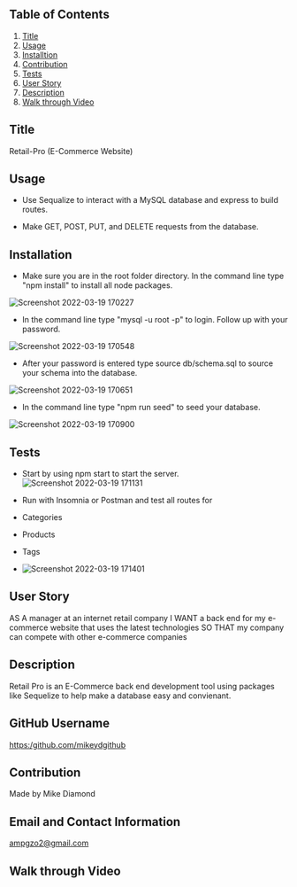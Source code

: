 
  ## Table of Contents
  1. [Title](#Title)
  2. [Usage](#Usage)
  3. [Installtion](#Installtion)
  5. [Contribution](#Contribution)
  6. [Tests](#Test)
  7. [User Story](#Story)
  8. [Description](#Description)
  9. [Walk through Video](#Video)

  ## Title

  Retail-Pro (E-Commerce Website)
  
  ## Usage

  * Use Sequalize to interact with a MySQL database and express to build routes.

  * Make GET, POST, PUT, and DELETE requests from the database.

  ## Installation

  * Make sure you are in the root folder directory. In the command line type "npm install" to install all node packages.
  
   ![Screenshot 2022-03-19 170227](https://user-images.githubusercontent.com/94988620/159138322-6956eef5-1844-4b5a-8508-09434aacf16f.jpg)

  * In the command line type "mysql -u root -p" to login. Follow up with your password. 
  
   ![Screenshot 2022-03-19 170548](https://user-images.githubusercontent.com/94988620/159138379-7f06c3b5-738c-46a6-b67b-9edc550bc930.jpg)
  * After your password is entered type source db/schema.sql to source your schema into the database.
  
   ![Screenshot 2022-03-19 170651](https://user-images.githubusercontent.com/94988620/159138444-45fb1512-83ab-4f97-a5fc-7e5463fde6cb.jpg)

  * In the command line type "npm run seed" to seed your
  database.
  
  ![Screenshot 2022-03-19 170900](https://user-images.githubusercontent.com/94988620/159138454-1181880a-e70d-48eb-8696-402885958d67.jpg)


  ## Tests
  * Start by using npm start to start the server.
   ![Screenshot 2022-03-19 171131](https://user-images.githubusercontent.com/94988620/159138525-6c1e5332-fc7a-4de4-bc16-e29e34544334.jpg)
  
  * Run with Insomnia or Postman and test all routes for
  
  * Categories
  * Products
  * Tags
  * ![Screenshot 2022-03-19 171401](https://user-images.githubusercontent.com/94988620/159138590-38510e8d-befb-4173-be24-60c59633084d.jpg)

  
  ## User Story

  AS A manager at an internet retail company
  I WANT a back end for my e-commerce website that uses the latest technologies
  SO THAT my company can compete with other e-commerce companies

  ## Description

  Retail Pro is an E-Commerce back end development tool using packages like Sequelize to help make a database easy and convienant. 

  ## GitHub Username
    
  [https:/github.com/mikeydgithub](https:/github.com/mikeydgithub)
  
  ## Contribution

  Made by Mike Diamond
  
  ## Email and Contact Information
     
  ampgzo2@gmail.com

  ## Walk through Video
  
